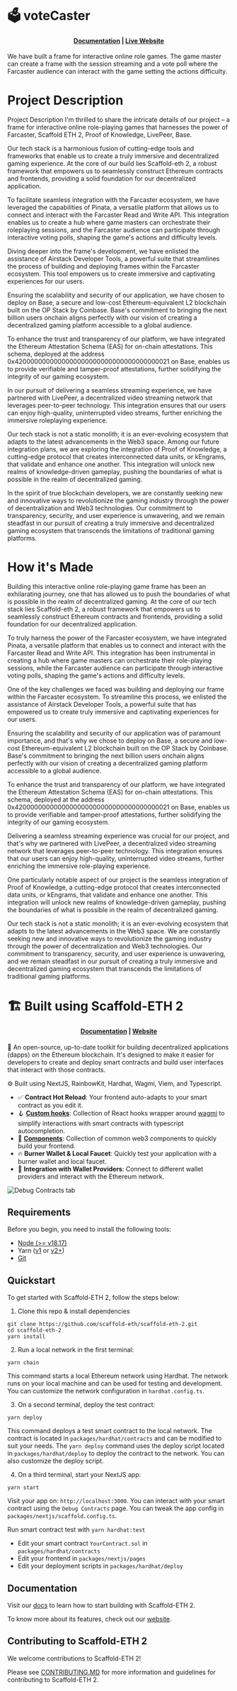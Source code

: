 # 🗳️ voteCaster

<h4 align="center">
  <a href="https://ethglobal.com/showcase/votecaster-9njv6">Documentation</a> |
  <a href="https://vote-caster.vercel.app/">Live Website</a>
</h4>
We have built a frame for interactive online role games. The game master can create a frame with the session streaming and a vote poll where the Farcaster audience can interact with the game setting the actions difficulty.

# Project Description
Project Description
I'm thrilled to share the intricate details of our project – a frame for interactive online role-playing games that harnesses the power of Farcaster, Scaffold ETH 2, Proof of Knowledge, LivePeer, Base.

Our tech stack is a harmonious fusion of cutting-edge tools and frameworks that enable us to create a truly immersive and decentralized gaming experience. At the core of our build lies Scaffold-eth 2, a robust framework that empowers us to seamlessly construct Ethereum contracts and frontends, providing a solid foundation for our decentralized application.

To facilitate seamless integration with the Farcaster ecosystem, we have leveraged the capabilities of Pinata, a versatile platform that allows us to connect and interact with the Farcaster Read and Write API. This integration enables us to create a hub where game masters can orchestrate their roleplaying sessions, and the Farcaster audience can participate through interactive voting polls, shaping the game's actions and difficulty levels.

Diving deeper into the frame's development, we have enlisted the assistance of Airstack Developer Tools, a powerful suite that streamlines the process of building and deploying frames within the Farcaster ecosystem. This tool empowers us to create immersive and captivating experiences for our users.

Ensuring the scalability and security of our application, we have chosen to deploy on Base, a secure and low-cost Ethereum-equivalent L2 blockchain built on the OP Stack by Coinbase. Base's commitment to bringing the next billion users onchain aligns perfectly with our vision of creating a decentralized gaming platform accessible to a global audience.

To enhance the trust and transparency of our platform, we have integrated the Ethereum Attestation Schema (EAS) for on-chain attestations. This schema, deployed at the address 0x4200000000000000000000000000000000000021 on Base, enables us to provide verifiable and tamper-proof attestations, further solidifying the integrity of our gaming ecosystem.

In our pursuit of delivering a seamless streaming experience, we have partnered with LivePeer, a decentralized video streaming network that leverages peer-to-peer technology. This integration ensures that our users can enjoy high-quality, uninterrupted video streams, further enriching the immersive roleplaying experience.

Our tech stack is not a static monolith; it is an ever-evolving ecosystem that adapts to the latest advancements in the Web3 space. Among our future integration plans, we are exploring the integration of Proof of Knowledge, a cutting-edge protocol that creates interconnected data units, or kEngrams, that validate and enhance one another. This integration will unlock new realms of knowledge-driven gameplay, pushing the boundaries of what is possible in the realm of decentralized gaming.

In the spirit of true blockchain developers, we are constantly seeking new and innovative ways to revolutionize the gaming industry through the power of decentralization and Web3 technologies. Our commitment to transparency, security, and user experience is unwavering, and we remain steadfast in our pursuit of creating a truly immersive and decentralized gaming ecosystem that transcends the limitations of traditional gaming platforms.

# How it's Made
Building this interactive online role-playing game frame has been an exhilarating journey, one that has allowed us to push the boundaries of what is possible in the realm of decentralized gaming. At the core of our tech stack lies Scaffold-eth 2, a robust framework that empowers us to seamlessly construct Ethereum contracts and frontends, providing a solid foundation for our decentralized application.

To truly harness the power of the Farcaster ecosystem, we have integrated Pinata, a versatile platform that enables us to connect and interact with the Farcaster Read and Write API. This integration has been instrumental in creating a hub where game masters can orchestrate their role-playing sessions, while the Farcaster audience can participate through interactive voting polls, shaping the game's actions and difficulty levels.

One of the key challenges we faced was building and deploying our frame within the Farcaster ecosystem. To streamline this process, we enlisted the assistance of Airstack Developer Tools, a powerful suite that has empowered us to create truly immersive and captivating experiences for our users.

Ensuring the scalability and security of our application was of paramount importance, and that's why we chose to deploy on Base, a secure and low-cost Ethereum-equivalent L2 blockchain built on the OP Stack by Coinbase. Base's commitment to bringing the next billion users onchain aligns perfectly with our vision of creating a decentralized gaming platform accessible to a global audience.

To enhance the trust and transparency of our platform, we have integrated the Ethereum Attestation Schema (EAS) for on-chain attestations. This schema, deployed at the address 0x4200000000000000000000000000000000000021 on Base, enables us to provide verifiable and tamper-proof attestations, further solidifying the integrity of our gaming ecosystem.

Delivering a seamless streaming experience was crucial for our project, and that's why we partnered with LivePeer, a decentralized video streaming network that leverages peer-to-peer technology. This integration ensures that our users can enjoy high-quality, uninterrupted video streams, further enriching the immersive role-playing experience.

One particularly notable aspect of our project is the seamless integration of Proof of Knowledge, a cutting-edge protocol that creates interconnected data units, or kEngrams, that validate and enhance one another. This integration will unlock new realms of knowledge-driven gameplay, pushing the boundaries of what is possible in the realm of decentralized gaming.

Our tech stack is not a static monolith; it is an ever-evolving ecosystem that adapts to the latest advancements in the Web3 space. We are constantly seeking new and innovative ways to revolutionize the gaming industry through the power of decentralization and Web3 technologies. Our commitment to transparency, security, and user experience is unwavering, and we remain steadfast in our pursuit of creating a truly immersive and decentralized gaming ecosystem that transcends the limitations of traditional gaming platforms.

# 🏗 Built using Scaffold-ETH 2

<h4 align="center">
  <a href="https://docs.scaffoldeth.io">Documentation</a> |
  <a href="https://scaffoldeth.io">Website</a>
</h4>

🧪 An open-source, up-to-date toolkit for building decentralized applications (dapps) on the Ethereum blockchain. It's designed to make it easier for developers to create and deploy smart contracts and build user interfaces that interact with those contracts.

⚙️ Built using NextJS, RainbowKit, Hardhat, Wagmi, Viem, and Typescript.

- ✅ **Contract Hot Reload**: Your frontend auto-adapts to your smart contract as you edit it.
- 🪝 **[Custom hooks](https://docs.scaffoldeth.io/hooks/)**: Collection of React hooks wrapper around [wagmi](https://wagmi.sh/) to simplify interactions with smart contracts with typescript autocompletion.
- 🧱 [**Components**](https://docs.scaffoldeth.io/components/): Collection of common web3 components to quickly build your frontend.
- 🔥 **Burner Wallet & Local Faucet**: Quickly test your application with a burner wallet and local faucet.
- 🔐 **Integration with Wallet Providers**: Connect to different wallet providers and interact with the Ethereum network.

![Debug Contracts tab](https://github.com/scaffold-eth/scaffold-eth-2/assets/55535804/b237af0c-5027-4849-a5c1-2e31495cccb1)

## Requirements

Before you begin, you need to install the following tools:

- [Node (>= v18.17)](https://nodejs.org/en/download/)
- Yarn ([v1](https://classic.yarnpkg.com/en/docs/install/) or [v2+](https://yarnpkg.com/getting-started/install))
- [Git](https://git-scm.com/downloads)

## Quickstart

To get started with Scaffold-ETH 2, follow the steps below:

1. Clone this repo & install dependencies

```
git clone https://github.com/scaffold-eth/scaffold-eth-2.git
cd scaffold-eth-2
yarn install
```

2. Run a local network in the first terminal:

```
yarn chain
```

This command starts a local Ethereum network using Hardhat. The network runs on your local machine and can be used for testing and development. You can customize the network configuration in `hardhat.config.ts`.

3. On a second terminal, deploy the test contract:

```
yarn deploy
```

This command deploys a test smart contract to the local network. The contract is located in `packages/hardhat/contracts` and can be modified to suit your needs. The `yarn deploy` command uses the deploy script located in `packages/hardhat/deploy` to deploy the contract to the network. You can also customize the deploy script.

4. On a third terminal, start your NextJS app:

```
yarn start
```

Visit your app on: `http://localhost:3000`. You can interact with your smart contract using the `Debug Contracts` page. You can tweak the app config in `packages/nextjs/scaffold.config.ts`.

Run smart contract test with `yarn hardhat:test`

- Edit your smart contract `YourContract.sol` in `packages/hardhat/contracts`
- Edit your frontend in `packages/nextjs/pages`
- Edit your deployment scripts in `packages/hardhat/deploy`

## Documentation

Visit our [docs](https://docs.scaffoldeth.io) to learn how to start building with Scaffold-ETH 2.

To know more about its features, check out our [website](https://scaffoldeth.io).

## Contributing to Scaffold-ETH 2

We welcome contributions to Scaffold-ETH 2!

Please see [CONTRIBUTING.MD](https://github.com/scaffold-eth/scaffold-eth-2/blob/main/CONTRIBUTING.md) for more information and guidelines for contributing to Scaffold-ETH 2.
